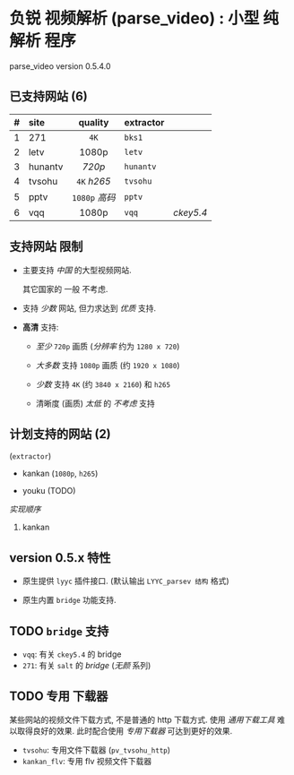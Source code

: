 <!-- parsev.md, parse_video/doc/, <https://github.com/sceext2/parse_video>
   - language: Chinese (zh_cn) 
  -->

# 负锐 视频解析 (parse_video) : 小型 纯解析 程序
parse_video version 0.5.4.0


## 已支持网站 (6)

|   # | site | quality | extractor |     |
| --: | :--- | :-----: | :-------- | :-- |
|  1 | 271     | `4K`          | `bks1`    | |
|  2 | letv    | 1080p         | `letv`    | |
|  3 | hunantv | *720p*        | `hunantv` | |
|  4 | tvsohu  | `4K` *h265*   | `tvsohu`  | |
|  5 | pptv    | `1080p` *高码* | `pptv`    | |
|  6 | vqq     | 1080p         | `vqq`     | *ckey5.4* |


## 支持网站 限制

+ 主要支持 *中国* 的大型视频网站. 
  
  其它国家的 一般 不考虑. 

+ 支持 *少数* 网站, 但力求达到 *优质* 支持. 

+ **高清** 支持: 
  
  + *至少* `720p` 画质 (*分辨率* 约为 `1280 x 720`)
  
  + *大多数* 支持 `1080p` 画质 (约 `1920 x 1080`)
  
  + *少数* 支持 `4K` (约 `3840 x 2160`) 和 `h265` 
  
  + 清晰度 (画质) *太低* 的 *不考虑* 支持


## 计划支持的网站 (2)
(`extractor`)

+ kankan (`1080p`, `h265`)

+ youku (TODO)

*实现顺序*

1. kankan


## version 0.5.x 特性

+ 原生提供 `lyyc` 插件接口. (默认输出 `LYYC_parsev 结构` 格式)

+ 原生内置 `bridge` 功能支持. 


## TODO `bridge` 支持

+ `vqq`: 有关 `ckey5.4` 的 bridge
+ `271`: 有关 `salt` 的 *bridge* (*无颜* 系列)

## TODO 专用 下载器

某些网站的视频文件下载方式, 不是普通的 http 下载方式. 
使用 *通用下载工具* 难以取得良好的效果. 
此时配合使用 *专用下载器* 可达到更好的效果. 

+ `tvsohu`: 专用文件下载器 (`pv_tvsohu_http`)
+ `kankan_flv`: 专用 flv 视频文件下载器


<!-- end parsev.md -->


